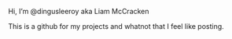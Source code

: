 Hi, I’m @dingusleeroy aka Liam McCracken

This is a github for my projects and whatnot that I feel like posting. 

<!---
dingusleeroy/dingusleeroy is a ✨ special ✨ repository because its `README.md` (this file) appears on your GitHub profile.
You can click the Preview link to take a look at your changes.
--->
